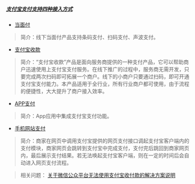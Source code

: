 ##### [支付宝支付支持四种接入方式](https://openhome.alipay.com/developmentDocument.htm)

* [当面付](https://doc.open.alipay.com/docs/doc.htm?treeId=194&articleId=105072&docType=1)
> 简介：线下当面付产品支持条码支付、扫码支付、声波支付。

* [支付宝收款](https://doc.open.alipay.com/docs/doc.htm?treeId=261&articleId=105771&docType=1)
> 简介：“支付宝收款”产品是面向服务商提供的一种支付产品，它可以帮助商户迅速使用上支付宝支付服务。在线下推广的过程中，服务商无需开发，只要完成两次扫码即可拓展一个商户。线下的小商户只要通过扫码，即可开通支付宝支付能力。本产品适用于全行业，所有行业商户都可使用，由于流程的便捷性，大大提升了商户接入效率。

* [APP支付](https://doc.open.alipay.com/docs/doc.htm?treeId=204&articleId=105051&docType=1)
> 简介：App应用中集成支付宝支付功能。

* [手机网站支付](https://doc.open.alipay.com/docs/doc.htm?treeId=203&articleId=105288&docType=1)
> 简介：商家在网页中调用支付宝提供的网页支付接口调起支付宝客户端内的支付模块，商家网页会跳转到支付宝中完成支付，支付完后跳回到商家网页内，最后展示支付结果。若无法唤起支付宝客户端，则在一定的时间后会自动进入网页支付流程。

> 相关问题：
> [关于微信公众平台无法使用支付宝收付款的解决方案说明](https://cshall.alipay.com/enterprise/knowledgeDetail.htm?knowledgeId=524702)